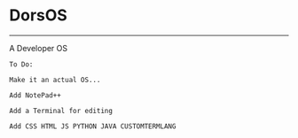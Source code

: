 # DorsOS #

----------
A Developer OS

    To Do:
    
    Make it an actual OS...
    
    Add NotePad++

    Add a Terminal for editing

    Add CSS HTML JS PYTHON JAVA CUSTOMTERMLANG
